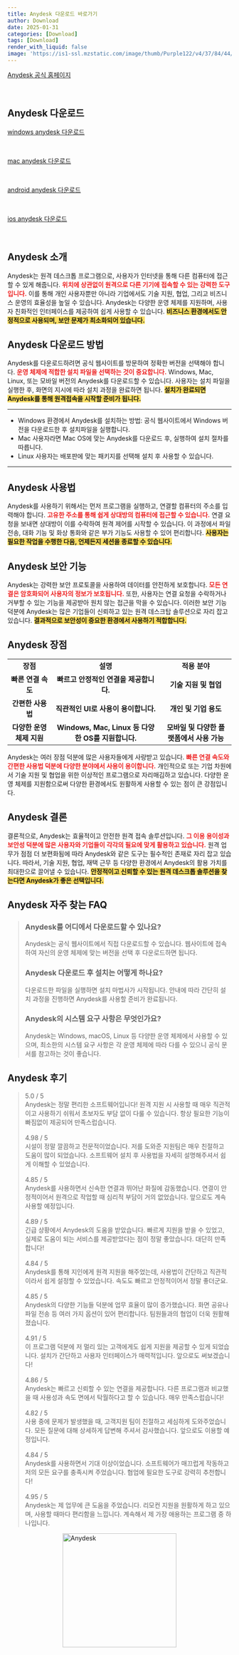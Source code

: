 ```yaml
---
title: Anydesk 다운로드 바로가기
author: Download
date: 2025-01-31
categories: [Download]
tags: [Download]
render_with_liquid: false
image: 'https://is1-ssl.mzstatic.com/image/thumb/Purple122/v4/37/84/44/378444c4-2d01-ae96-bbc3-7b06680f4313/AppIcon-0-0-1x_U007emarketing-0-0-0-7-0-0-sRGB-0-0-0-GLES2_U002c0-512MB-85-220-0-0.png/350x350.png'
---
```

<p><a class='click-button' title='Anydesk' href='https://anydesk.com/ko/downloads/' rel='nofollow'>Anydesk 공식 홈페이지</a></p><br>
<h2 id='Anydesk_다운로드'>Anydesk 다운로드</h2>
<p><a class="click-button windows" title="anydesk 다운로드" href="https://anydesk.com/ko/downloads/thank-you?dv=win_exe" rel="nofollow">windows anydesk 다운로드</a></p><br>
<p><a class="click-button mac" title="anydesk 다운로드" href="https://anydesk.com/ko/downloads/thank-you?dv=mac_dmg" rel="nofollow">mac anydesk 다운로드</a></p><br>
<p><a class="click-button android" title="anydesk 다운로드" href="https://play.google.com/store/apps/details?id=com.anydesk.anydeskandroid" rel="nofollow">android anydesk 다운로드</a></p><br>
<p><a class="click-button ios" title="anydesk 다운로드" href="https://apps.apple.com/us/app/anydesk-remote-desktop/id1176131273" rel="nofollow">ios anydesk 다운로드</a></p><br>
<h2 id='Anydesk_소개'>Anydesk 소개</h2>

<p>Anydesk는 원격 데스크톱 프로그램으로, 사용자가 인터넷을 통해 다른 컴퓨터에 접근할 수 있게 해줍니다. <b><span style="color: #ee2323;">위치에 상관없이 원격으로 다른 기기에 접속할 수 있는 강력한 도구입니다.</span></b> 이를 통해 개인 사용자뿐만 아니라 기업에서도 기술 지원, 협업, 그리고 비즈니스 운영의 효율성을 높일 수 있습니다. Anydesk는 다양한 운영 체제를 지원하며, 사용자 친화적인 인터페이스를 제공하여 쉽게 사용할 수 있습니다. <b><span style="background-color: #ffe066;">비즈니스 환경에서도 안정적으로 사용되며, 보안 문제가 최소화되어 있습니다.</span></b></p>

<h2 id='Anydesk_다운로드'>Anydesk 다운로드 방법</h2>

<p>Anydesk를 다운로드하려면 공식 웹사이트를 방문하여 정확한 버전을 선택해야 합니다. <b><span style="color: #ee2323;">운영 체제에 적합한 설치 파일을 선택하는 것이 중요합니다.</span></b> Windows, Mac, Linux, 또는 모바일 버전의 Anydesk를 다운로드할 수 있습니다. 사용자는 설치 파일을 실행한 후, 화면의 지시에 따라 설치 과정을 완료하면 됩니다. <b><span style="background-color: #ffe066;">설치가 완료되면 Anydesk를 통해 원격접속을 시작할 준비가 됩니다.</span></b></p>

<hr />

<ul>
    <li>Windows 환경에서 Anydesk를 설치하는 방법: 공식 웹사이트에서 Windows 버전을 다운로드한 후 설치파일을 실행합니다.</li>
    <li>Mac 사용자라면 Mac OS에 맞는 Anydesk를 다운로드 후, 실행하여 설치 절차를 따릅니다.</li>
    <li>Linux 사용자는 배포판에 맞는 패키지를 선택해 설치 후 사용할 수 있습니다.</li>
</ul>

<hr />

<h2 id='Anydesk_사용법'>Anydesk 사용법</h2>

<p>Anydesk를 사용하기 위해서는 먼저 프로그램을 실행하고, 연결할 컴퓨터의 주소를 입력해야 합니다. <b><span style="color: #ee2323;">고유한 주소를 통해 쉽게 상대방의 컴퓨터에 접근할 수 있습니다.</span></b> 연결 요청을 보내면 상대방이 이를 수락하여 원격 제어를 시작할 수 있습니다. 이 과정에서 파일 전송, 대화 기능 및 화상 통화와 같은 부가 기능도 사용할 수 있어 편리합니다. <b><span style="background-color: #ffe066;">사용자는 필요한 작업을 수행한 다음, 언제든지 세션을 종료할 수 있습니다.</span></b></p>

<h2 id='Anydesk_보안'>Anydesk 보안 기능</h2>

<p>Anydesk는 강력한 보안 프로토콜을 사용하여 데이터를 안전하게 보호합니다. <b><span style="color: #ee2323;">모든 연결은 암호화되어 사용자의 정보가 보호됩니다.</span></b> 또한, 사용자는 연결 요청을 수락하거나 거부할 수 있는 기능을 제공받아 원치 않는 접근을 막을 수 있습니다. 이러한 보안 기능 덕분에 Anydesk는 많은 기업들이 신뢰하고 있는 원격 데스크탑 솔루션으로 자리 잡고 있습니다. <b><span style="background-color: #ffe066;">결과적으로 보안성이 중요한 환경에서 사용하기 적합합니다.</span></b></p>

<h2 id='Anydesk_장점'>Anydesk 장점</h2>

<table>
    <tr>
        <td style="text-align: center; height: 17px;"><b>장점</b></td>
        <td style="text-align: center; height: 17px;"><b>설명</b></td>
        <td style="text-align: center; height: 17px;"><b>적용 분야</b></td>
    </tr>
    <tr>
        <td style="text-align: center; height: 17px;"><b>빠른 연결 속도</b></td>
        <td style="text-align: center; height: 17px;"><b>빠르고 안정적인 연결을 제공합니다.</b></td>
        <td style="text-align: center; height: 17px;"><b>기술 지원 및 협업</b></td>
    </tr>
    <tr>
        <td style="text-align: center; height: 17px;"><b>간편한 사용법</b></td>
        <td style="text-align: center; height: 17px;"><b>직관적인 UI로 사용이 용이합니다.</b></td>
        <td style="text-align: center; height: 17px;"><b>개인 및 기업 용도</b></td>
    </tr>
    <tr>
        <td style="text-align: center; height: 17px;"><b>다양한 운영체제 지원</b></td>
        <td style="text-align: center; height: 17px;"><b>Windows, Mac, Linux 등 다양한 OS를 지원합니다.</b></td>
        <td style="text-align: center; height: 17px;"><b>모바일 및 다양한 플랫폼에서 사용 가능</b></td>
    </tr>
</table>

<p>Anydesk는 여러 장점 덕분에 많은 사용자들에게 사랑받고 있습니다. <b><span style="color: #ee2323;">빠른 연결 속도와 간편한 사용법 덕분에 다양한 분야에서 사용이 용이합니다.</span></b> 개인적으로 또는 기업 차원에서 기술 지원 및 협업을 위한 이상적인 프로그램으로 자리매김하고 있습니다. 다양한 운영 체제를 지원함으로써 다양한 환경에서도 원활하게 사용할 수 있는 점이 큰 강점입니다.</p>

<h2 id='Anydesk_결론'>Anydesk 결론</h2>

<p>결론적으로, Anydesk는 효율적이고 안전한 원격 접속 솔루션입니다. <b><span style="color: #ee2323;">그 이용 용이성과 보안성 덕분에 많은 사용자와 기업들이 각각의 필요에 맞게 활용하고 있습니다.</span></b> 원격 업무가 점점 더 보편화됨에 따라 Anydesk와 같은 도구는 필수적인 존재로 자리 잡고 있습니다. 따라서, 기술 지원, 협업, 재택 근무 등 다양한 환경에서 Anydesk의 활용 가치를 최대한으로 끌어낼 수 있습니다. <b><span style="background-color: #ffe066;">안정적이고 신뢰할 수 있는 원격 데스크톱 솔루션을 찾는다면 Anydesk가 좋은 선택입니다.</span></b></p>
<h2 id='Anydesk_자주_찾는_FAQ'>Anydesk 자주 찾는 FAQ</h2>
<div itemscope="" itemtype="https://schema.org/FAQPage"> 
<blockquote> 
<div itemscope="" itemprop="mainEntity" itemtype="https://schema.org/Question"> 
<h3 itemprop="name">Anydesk를 어디에서 다운로드할 수 있나요?</h3> 
<div itemscope="" itemprop="acceptedAnswer" itemtype="https://schema.org/Answer"> 
<span itemprop="text"> 
<p>Anydesk는 공식 웹사이트에서 직접 다운로드할 수 있습니다. 웹사이트에 접속하여 자신의 운영 체제에 맞는 버전을 선택 후 다운로드하면 됩니다.</p> 
</span> 
</div> 
</div> 
<div itemscope="" itemprop="mainEntity" itemtype="https://schema.org/Question"> 
<h3 itemprop="name">Anydesk 다운로드 후 설치는 어떻게 하나요?</h3> 
<div itemscope="" itemprop="acceptedAnswer" itemtype="https://schema.org/Answer"> 
<span itemprop="text"> 
<p>다운로드한 파일을 실행하면 설치 마법사가 시작됩니다. 안내에 따라 간단히 설치 과정을 진행하면 Anydesk를 사용할 준비가 완료됩니다.</p> 
</span> 
</div> 
</div> 
<div itemscope="" itemprop="mainEntity" itemtype="https://schema.org/Question"> 
<h3 itemprop="name">Anydesk의 시스템 요구 사항은 무엇인가요?</h3> 
<div itemscope="" itemprop="acceptedAnswer" itemtype="https://schema.org/Answer"> 
<span itemprop="text"> 
<p>Anydesk는 Windows, macOS, Linux 등 다양한 운영 체제에서 사용할 수 있으며, 최소한의 시스템 요구 사항은 각 운영 체제에 따라 다를 수 있으니 공식 문서를 참고하는 것이 좋습니다.</p> 
</span> 
</div> 
</div> 
</blockquote> 
</div>
<h2 id='Anydesk_후기'>Anydesk 후기</h2>
<div itemscope itemtype="https://schema.org/Product">
  <blockquote>
  <div itemprop="review" itemscope itemtype="https://schema.org/Review">
      <div itemprop="reviewRating" itemscope itemtype="https://schema.org/Rating"> <span itemprop="ratingValue">5.0</span> / <span itemprop="bestRating">5</span> </div>
      <span itemprop="reviewBody">Anydesk는 정말 편리한 소프트웨어입니다! 원격 지원 시 사용할 때 매우 직관적이고 사용하기 쉬워서 초보자도 부담 없이 다룰 수 있습니다. 항상 필요한 기능이 빠짐없이 제공되어 만족스럽습니다.</span>
  </div>
  <br>
  <div itemprop="review" itemscope itemtype="https://schema.org/Review">
      <div itemprop="reviewRating" itemscope itemtype="https://schema.org/Rating"> <span itemprop="ratingValue">4.98</span> / <span itemprop="bestRating">5</span> </div>
      <span itemprop="reviewBody">시설이 정말 깔끔하고 전문적이었습니다. 저를 도와준 지원팀은 매우 친절하고 도움이 많이 되었습니다. 소프트웨어 설치 후 사용법을 자세히 설명해주셔서 쉽게 이해할 수 있었습니다.</span>
  </div>
  <br>
  <div itemprop="review" itemscope itemtype="https://schema.org/Review">
      <div itemprop="reviewRating" itemscope itemtype="https://schema.org/Rating"> <span itemprop="ratingValue">4.85</span> / <span itemprop="bestRating">5</span> </div>
      <span itemprop="reviewBody">Anydesk를 사용하면서 신속한 연결과 뛰어난 화질에 감동했습니다. 연결이 안정적이어서 원격으로 작업할 때 심리적 부담이 거의 없었습니다. 앞으로도 계속 사용할 예정입니다.</span>
  </div>
  <br>
  <div itemprop="review" itemscope itemtype="https://schema.org/Review">
      <div itemprop="reviewRating" itemscope itemtype="https://schema.org/Rating"> <span itemprop="ratingValue">4.89</span> / <span itemprop="bestRating">5</span> </div>
      <span itemprop="reviewBody">긴급 상황에서 Anydesk의 도움을 받았습니다. 빠르게 지원을 받을 수 있었고, 실제로 도움이 되는 서비스를 제공받았다는 점이 정말 좋았습니다. 대단히 만족합니다!</span>
  </div>
  <br>
  <div itemprop="review" itemscope itemtype="https://schema.org/Review">
      <div itemprop="reviewRating" itemscope itemtype="https://schema.org/Rating"> <span itemprop="ratingValue">4.84</span> / <span itemprop="bestRating">5</span> </div>
      <span itemprop="reviewBody">Anydesk를 통해 지인에게 원격 지원을 해주었는데, 사용법이 간단하고 직관적이라서 쉽게 설정할 수 있었습니다. 속도도 빠르고 안정적이어서 정말 좋더군요.</span>
  </div>
  <br>
  <div itemprop="review" itemscope itemtype="https://schema.org/Review">
      <div itemprop="reviewRating" itemscope itemtype="https://schema.org/Rating"> <span itemprop="ratingValue">4.85</span> / <span itemprop="bestRating">5</span> </div>
      <span itemprop="reviewBody">Anydesk의 다양한 기능들 덕분에 업무 효율이 많이 증가했습니다. 화면 공유나 파일 전송 등 여러 가지 옵션이 있어 편리합니다. 팀원들과의 협업이 더욱 원활해졌습니다.</span>
  </div>
  <br>
  <div itemprop="review" itemscope itemtype="https://schema.org/Review">
      <div itemprop="reviewRating" itemscope itemtype="https://schema.org/Rating"> <span itemprop="ratingValue">4.91</span> / <span itemprop="bestRating">5</span> </div>
      <span itemprop="reviewBody">이 프로그램 덕분에 저 멀리 있는 고객에게도 쉽게 지원을 제공할 수 있게 되었습니다. 설치가 간단하고 사용자 인터페이스가 매력적입니다. 앞으로도 써보겠습니다!</span>
  </div>
  <br>
  <div itemprop="review" itemscope itemtype="https://schema.org/Review">
      <div itemprop="reviewRating" itemscope itemtype="https://schema.org/Rating"> <span itemprop="ratingValue">4.86</span> / <span itemprop="bestRating">5</span> </div>
      <span itemprop="reviewBody">Anydesk는 빠르고 신뢰할 수 있는 연결을 제공합니다. 다른 프로그램과 비교했을 때 사용성과 속도 면에서 탁월하다고 할 수 있습니다. 매우 만족스럽습니다!</span>
  </div>
  <br>
  <div itemprop="review" itemscope itemtype="https://schema.org/Review">
      <div itemprop="reviewRating" itemscope itemtype="https://schema.org/Rating"> <span itemprop="ratingValue">4.82</span> / <span itemprop="bestRating">5</span> </div>
      <span itemprop="reviewBody">사용 중에 문제가 발생했을 때, 고객지원 팀이 친절하고 세심하게 도와주었습니다. 모든 질문에 대해 상세하게 답변해 주셔서 감사했습니다. 앞으로도 이용할 예정입니다.</span>
  </div>
  <br>
  <div itemprop="review" itemscope itemtype="https://schema.org/Review">
      <div itemprop="reviewRating" itemscope itemtype="https://schema.org/Rating"> <span itemprop="ratingValue">4.84</span> / <span itemprop="bestRating">5</span> </div>
      <span itemprop="reviewBody">Anydesk를 사용하면서 기대 이상이었습니다. 소프트웨어가 매끄럽게 작동하고 저의 모든 요구를 충족시켜 주었습니다. 협업에 필요한 도구로 강력히 추천합니다!</span>
  </div>
  <br>
  <div itemprop="review" itemscope itemtype="https://schema.org/Review">
      <div itemprop="reviewRating" itemscope itemtype="https://schema.org/Rating"> <span itemprop="ratingValue">4.95</span> / <span itemprop="bestRating">5</span> </div>
      <span itemprop="reviewBody">Anydesk는 제 업무에 큰 도움을 주었습니다. 리모컨 지원을 원활하게 하고 있으며, 사용할 때마다 편리함을 느낍니다. 계속해서 제 가장 애용하는 프로그램 중 하나입니다.</span>
  </div>
  </blockquote>
</div>
<figure class="image" style="display: flex; justify-content: center; align-items: center; margin: 0;"><img src="https://is1-ssl.mzstatic.com/image/thumb/Purple122/v4/37/84/44/378444c4-2d01-ae96-bbc3-7b06680f4313/AppIcon-0-0-1x_U007emarketing-0-0-0-7-0-0-sRGB-0-0-0-GLES2_U002c0-512MB-85-220-0-0.png/350x350.png" alt="Anydesk" width="256" height="256" style="max-width: 100%; height: auto;"></figure>